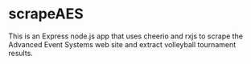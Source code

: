 # scrapeAES

This is an Express node.js app that uses cheerio and rxjs to scrape the Advanced Event Systems
web site and extract volleyball tournament results.
